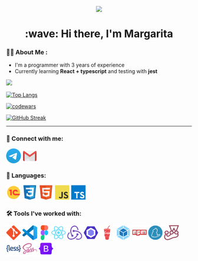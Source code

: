 <div id="header" align="center">
  <img src="https://media.giphy.com/media/zOvBKUUEERdNm/giphy.gif" width="500"/>
</div>
<h1 align="center">:wave: Hi there, I'm Margarita</h1>

### :woman_technologist: About Me :

- I'm a programmer with 3 years of experience
- Currently learning **React + typescript** and testing with **jest**

<!-- - 📫 How to reach me **maragritatrenkina@gmail.com** -->

<!-- - 📄 Know about my experiences [**Habr Career (Ru)**](тут доделать ссылку) -->

![](https://github-profile-summary-cards.vercel.app/api/cards/profile-details?username=mtrenkina&theme=gruvbox)

[![Top Langs](https://github-readme-stats.vercel.app/api/top-langs/?username=mtrenkina&layout=compact)](https://github.com/mtrenkina/github-readme-stats)

[![codewars](https://www.codewars.com/users/rita_chuuu/badges/large)](https://www.codewars.com/users/rita_chuuu)

[![GitHub Streak](https://github-readme-streak-stats.herokuapp.com/?user=mtrenkina)](https://git.io/streak-stats)

---

### :e-mail: Connect with me:
<p align="left">
<a href="https://t.me/mtrenkina" target="_blank"><img align="center" src="https://github.com/mtrenkina/mtrenkina/blob/main/icons/Telegram.svg" alt="mtrenkina" height="40" width="40" /></a>
<a href="mailto:maragritatrenkina@gmail.com" target="_blank"><img align="center" src="https://github.com/mtrenkina/mtrenkina/blob/main/icons/gmail.png" alt="gmail" height="40" width="40" /></a>
</p>

### :brain: Languages:
<p align="left"> 
<img src="https://github.com/mtrenkina/mtrenkina/blob/main/icons/1C.png" alt="1C" width="40" height="40"/> 
<img src="https://github.com/devicons/devicon/blob/master/icons/css3/css3-original.svg" alt="css3" width="40" height="40"/> 
<img src="https://github.com/devicons/devicon/blob/master/icons/html5/html5-original.svg" alt="html5" width="40" height="40"/> 
<img src="https://github.com/devicons/devicon/blob/master/icons/javascript/javascript-original.svg" alt="javascript" width="40" height="40"/>
<img src="https://github.com/devicons/devicon/blob/master/icons/typescript/typescript-original.svg" alt="typescript" width="40" height="40"/>

</p>

### :hammer_and_wrench: Tools I've worked with:
<p align="left"> 
<img src="https://github.com/devicons/devicon/blob/master/icons/git/git-original.svg" alt="git" width="40" height="40"/> 
<img src="https://github.com/devicons/devicon/blob/master/icons/vscode/vscode-original.svg" alt="vscode" width="40" height="40"/> 
<img src="https://github.com/devicons/devicon/blob/master/icons/figma/figma-original.svg" alt="figma" width="30" height="40"/>
<img src="https://github.com/devicons/devicon/blob/master/icons/react/react-original.svg" alt="react" width="40" height="40"/> 
<img src="https://github.com/devicons/devicon/blob/master/icons/redux/redux-original.svg" alt="redux" width="40" height="40"/>
<img src="https://github.com/devicons/devicon/blob/master/icons/eslint/eslint-original.svg" alt="eslint" width="40" height="40"/>
<img src="https://github.com/devicons/devicon/blob/master/icons/gulp/gulp-plain.svg" alt="gulp" width="40" height="40"/> 
<img src="https://github.com/devicons/devicon/blob/master/icons/webpack/webpack-original.svg" alt="webpack" width="40" height="40"/>
<img src="https://github.com/devicons/devicon/blob/master/icons/npm/npm-original-wordmark.svg" alt="npm" width="40" height="40"/> 
<img src="https://github.com/devicons/devicon/blob/master/icons/yarn/yarn-original.svg" alt="yarn" width="40" height="40"/> 
<img src="https://github.com/devicons/devicon/blob/master/icons/jest/jest-plain.svg" alt="jest" width="40" height="40"/>
<img src="https://github.com/devicons/devicon/blob/master/icons/less/less-plain-wordmark.svg" alt="less" width="40" height="40"/> 
<img src="https://github.com/devicons/devicon/blob/master/icons/sass/sass-original.svg" alt="sass" width="40" height="40"/>
<img src="https://github.com/devicons/devicon/blob/master/icons/bootstrap/bootstrap-original.svg" alt="bootstrap" width="40" height="40"/> 
</p>
